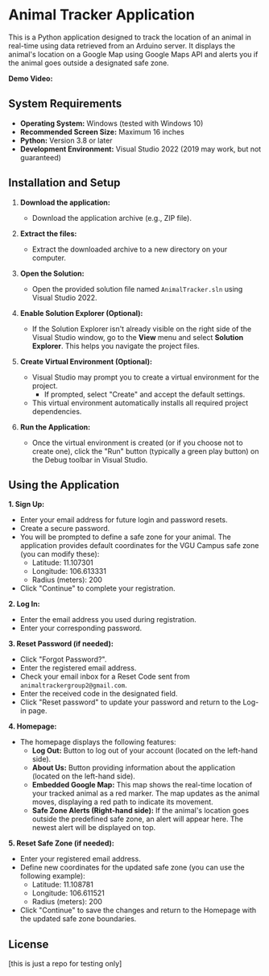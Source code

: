 # Animal Tracker Application

This is a Python application designed to track the location of an animal in real-time using data retrieved from an Arduino server. It displays the animal's location on a Google Map using Google Maps API and alerts you if the animal goes outside a designated safe zone.

**Demo Video:**


## System Requirements

* **Operating System:** Windows (tested with Windows 10)
* **Recommended Screen Size:** Maximum 16 inches
* **Python:** Version 3.8 or later
* **Development Environment:** Visual Studio 2022 (2019 may work, but not guaranteed)

## Installation and Setup

1. **Download the application:**
   - Download the application archive (e.g., ZIP file).

2. **Extract the files:**
   - Extract the downloaded archive to a new directory on your computer.

3. **Open the Solution:**
   - Open the provided solution file named `AnimalTracker.sln` using Visual Studio 2022.

4. **Enable Solution Explorer (Optional):**
   - If the Solution Explorer isn't already visible on the right side of the Visual Studio window, go to the **View** menu and select **Solution Explorer**. This helps you navigate the project files.

5. **Create Virtual Environment (Optional):**
   - Visual Studio may prompt you to create a virtual environment for the project.
     - If prompted, select "Create" and accept the default settings.
   - This virtual environment automatically installs all required project dependencies.

6. **Run the Application:**
   - Once the virtual environment is created (or if you choose not to create one), click the "Run" button (typically a green play button) on the Debug toolbar in Visual Studio.

## Using the Application

**1. Sign Up:**

   - Enter your email address for future login and password resets.
   - Create a secure password.
   - You will be prompted to define a safe zone for your animal. The application provides default coordinates for the VGU Campus safe zone (you can modify these):
      - Latitude: 11.107301
      - Longitude: 106.613331
      - Radius (meters): 200
   - Click "Continue" to complete your registration.

**2. Log In:**

   - Enter the email address you used during registration.
   - Enter your corresponding password.

**3. Reset Password (if needed):**

   - Click "Forgot Password?".
   - Enter the registered email address.
   - Check your email inbox for a Reset Code sent from `animaltrackergroup2@gmail.com`.
   - Enter the received code in the designated field.
   - Click "Reset password" to update your password and return to the Log-in page.

**4. Homepage:**

   - The homepage displays the following features:
      - **Log Out:** Button to log out of your account (located on the left-hand side).
      - **About Us:** Button providing information about the application (located on the left-hand side).
      - **Embedded Google Map:** This map shows the real-time location of your tracked animal as a red marker. The map updates as the animal moves, displaying a red path to indicate its movement.
      - **Safe Zone Alerts (Right-hand side):** If the animal's location goes outside the predefined safe zone, an alert will appear here. The newest alert will be displayed on top.

**5. Reset Safe Zone (if needed):**

   - Enter your registered email address.
   - Define new coordinates for the updated safe zone (you can use the following example):
      - Latitude: 11.108781
      - Longitude: 106.611521
      - Radius (meters): 200
   - Click "Continue" to save the changes and return to the Homepage with the updated safe zone boundaries.

## License
[this is just a repo for testing only]
